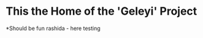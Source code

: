 This the Home of the 'Geleyi' Project
======================================

*Should be fun
rashida - here testing